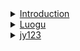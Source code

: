 <a href="//wangzhaohan2910.github.io">
<details><summary>Introduction</summary>![intro](https://cards.jerryz.com.cn/api?github=wangzhaohan2910&gitee=wangzhaohan2910&luogu=wangzhaohan2910&codeforces=wangzhaohan2910&csdn=wangzhaohan2910&img=1&date=2012-02-26&str=%E6%88%91%E7%9A%84%E7%94%9F%E6%97%A5&quote=%E6%B1%82%E5%85%B3%E6%B3%A8+%28%5Ev%5E%29&phone=19065355160&qq=350888531&email=wangcf3000%40sina.com&microsoft=wangcf3000%40sina.com&site=wangzhaohan2910.github.io)</details>
<details><summary>Luogu</summary>![LG](https://api.jerryz.com.cn/about?id=629944&dark_mode=true)</details>
<details><summary>jy123</summary>![jy123](https://s2.loli.net/2025/03/04/dUP5eCch8t4zDZF.webp)</details>
</a>
